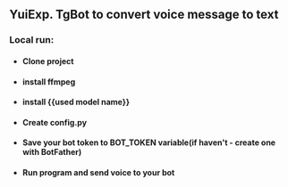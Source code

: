 ## YuiExp. TgBot to convert voice message to text


### Local run:
- #### Clone project
- #### install ffmpeg
- #### install {{used model name}}
- #### Create config.py
- #### Save your bot token to BOT_TOKEN variable(if haven't - create one with BotFather)
- #### Run program and send voice to your bot